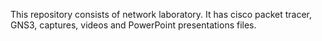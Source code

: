 This repository consists of network laboratory. It has cisco packet tracer, GNS3, captures, videos and PowerPoint presentations files.

